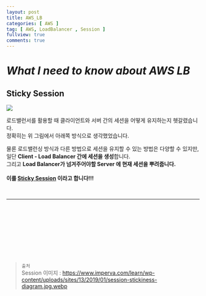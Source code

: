 ```yaml
---
layout: post
title: AWS_LB
categories: [ AWS ]
tag: [ AWS, LoadBalancer , Session ]
fullview: true
comments: true
---
```


# ***What I need to know about AWS LB***


## **Sticky Session**

![](https://www.imperva.com/learn/wp-content/uploads/sites/13/2019/01/session-stickiness-diagram.jpg.webp)

로드밸런서를 활용할 때 클라이언트와 서버 간의 세션을 어떻게 유지하는지 헷갈렸습니다. <br>
정확히는 위 그림에서 아래쪽 방식으로 생각했었습니다.<br>

물론 로드밸런싱 방식과 다른 방법으로 세션을 유지할 수 있는 방법은 다양할 수 있지만,<br>
일단  <b>Client - Load Balancer 간에 세션을 생성</b>합니다.<br>
그리고 <b>Load Balancer가 넘겨주어야할 Server 에 현재 세션을 뿌려줍니다.</b><br><br>
<b>이를 <ins>Sticky Session</ins> 이라고 합니다!!! </b>

<br>

---

<br><br><br><br><br><br><br><br>

>`출처`<br>
> Session 이미지 : https://www.imperva.com/learn/wp-content/uploads/sites/13/2019/01/session-stickiness-diagram.jpg.webp